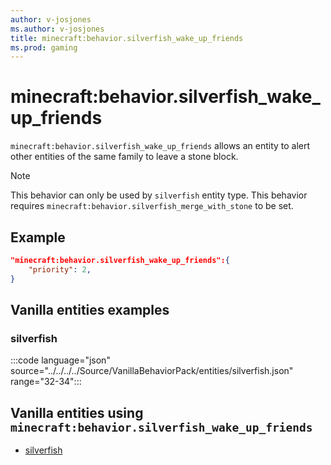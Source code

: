```yaml
---
author: v-josjones
ms.author: v-josjones
title: minecraft:behavior.silverfish_wake_up_friends
ms.prod: gaming
---
```


# minecraft:behavior.silverfish_wake_up_friends

`minecraft:behavior.silverfish_wake_up_friends` allows an entity to alert other entities of the same family to leave a stone block.

> [!NOTE]
> This behavior can only be used by `silverfish` entity type.
> This behavior requires `minecraft:behavior.silverfish_merge_with_stone` to be set.

## Example

```json
"minecraft:behavior.silverfish_wake_up_friends":{
    "priority": 2,
}
```

## Vanilla entities examples

### silverfish

:::code language="json" source="../../../../Source/VanillaBehaviorPack/entities/silverfish.json" range="32-34":::

## Vanilla entities using `minecraft:behavior.silverfish_wake_up_friends`

- [silverfish](../../../../Source/VanillaBehaviorPack_Snippets/entities/silverfish.md)
